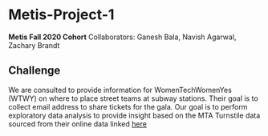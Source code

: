 # Metis-Project-1
**Metis Fall 2020 Cohort**
Collaborators: Ganesh Bala, Navish Agarwal, Zachary Brandt

## Challenge
We are consulted to provide information for WomenTechWomenYes (WTWY) on where to place street teams at subway stations. 
Their goal is to collect email address to share tickets for the gala. 
Our goal is to perform exploratory data analysis to provide insight based on the MTA Turnstile data sourced from their online data linked [here](http://web.mta.info/developers/turnstile.html)

